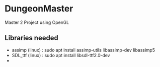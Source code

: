 # DungeonMaster

Master 2 Project using OpenGL

## Libraries needed

- assimp (linux) : sudo apt install assimp-utils libassimp-dev libassimp5
- SDL_ttf (linux) : sudo apt install libsdl-ttf2.0-dev
- 